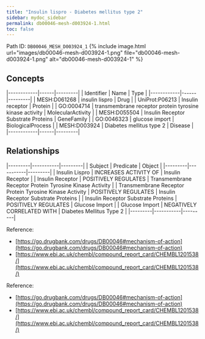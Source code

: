 ```yaml
---
title: "Insulin lispro - Diabetes mellitus type 2"
sidebar: mydoc_sidebar
permalink: db00046-mesh-d003924-1.html
toc: false 
---
```



Path ID: `DB00046_MESH_D003924_1`
{% include image.html url="images/db00046-mesh-d003924-1.png" file="db00046-mesh-d003924-1.png" alt="db00046-mesh-d003924-1" %}

## Concepts

|------------|------|---------|
| Identifier | Name | Type    |
|------------|------|---------|
| MESH:D061268 | insulin lispro | Drug |
| UniProt:P06213 | Insulin receptor | Protein |
| GO:0004714 | transmembrane receptor protein tyrosine kinase activity | MolecularActivity |
| MESH:D055504 | Insulin Receptor Substrate Proteins | GeneFamily |
| GO:0046323 | glucose import | BiologicalProcess |
| MESH:D003924 | Diabetes mellitus type 2 | Disease |
|------------|------|---------|

## Relationships

|---------|-----------|---------|
| Subject | Predicate | Object  |
|---------|-----------|---------|
| Insulin Lispro | INCREASES ACTIVITY OF | Insulin Receptor |
| Insulin Receptor | POSITIVELY REGULATES | Transmembrane Receptor Protein Tyrosine Kinase Activity |
| Transmembrane Receptor Protein Tyrosine Kinase Activity | POSITIVELY REGULATES | Insulin Receptor Substrate Proteins |
| Insulin Receptor Substrate Proteins | POSITIVELY REGULATES | Glucose Import |
| Glucose Import | NEGATIVELY CORRELATED WITH | Diabetes Mellitus Type 2 |
|---------|-----------|---------|

Reference: 
  - [https://go.drugbank.com/drugs/DB00046#mechanism-of-action](https://go.drugbank.com/drugs/DB00046#mechanism-of-action)
  - [https://www.ebi.ac.uk/chembl/compound_report_card/CHEMBL1201538/](https://www.ebi.ac.uk/chembl/compound_report_card/CHEMBL1201538/)

Reference: 
  - [https://go.drugbank.com/drugs/DB00046#mechanism-of-action](https://go.drugbank.com/drugs/DB00046#mechanism-of-action)
  - [https://www.ebi.ac.uk/chembl/compound_report_card/CHEMBL1201538/](https://www.ebi.ac.uk/chembl/compound_report_card/CHEMBL1201538/)
